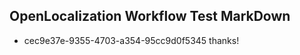 ## OpenLocalization Workflow Test MarkDown
* cec9e37e-9355-4703-a354-95cc9d0f5345 thanks!

<!--HONumber=Sep16_HO1-->


